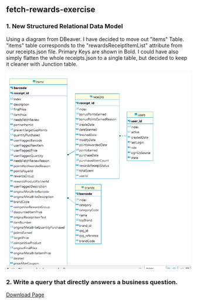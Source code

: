 ## fetch-rewards-exercise

### 1. New Structured Relational Data Model
Using a diagram from DBeaver. I have decided to move out "items" Table. "items" table corresponds to the "rewardsReceiptItemList" attribute from our receipts.json file. Primary Keys are shown in Bold. I could have also simply flatten the whole receipts.json to a single table, but decided to keep it cleaner with Junction table.

![new_er](https://github.com/Folongton/fetch-rewards-exercise/blob/master/fetch-ER.png)

### 2. Write a query that directly answers a business question.
<a href="https://nbviewer.jupyter.org/github/Folongton/fetch-rewards-exercise/blob/master/fetch_rewards_exercise.ipynb#We-will-proceed-with-SQL-queries-from-here.">Download Page</a>
<a href="#INSERT_YOUR_OBJECT_NAME_HERE">
